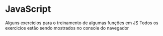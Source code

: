 # JavaScript
Alguns exercicios para o treinamento de algumas funções em JS
Todos os  exercicios  estão sendo mostrados no console do navegador
